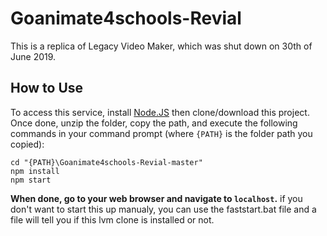 # Goanimate4schools-Revial
This is a replica of Legacy Video Maker, which was shut down on 30th of June 2019.
## How to Use
To access this service, install [Node.JS](https://nodejs.org/en/) then clone/download this project.	Once done, unzip the folder, copy the path, and execute the following commands in your command prompt (where `{PATH}` is the folder path you copied):
```console
cd "{PATH}\Goanimate4schools-Revial-master"
npm install
npm start
```
**When done, go to your web browser and navigate to `localhost`.**
if you don't want to start this up manualy, you can use the faststart.bat file and a file will tell you if this lvm clone is installed or not.

